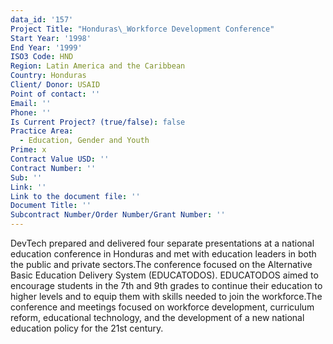 ```yaml
---
data_id: '157'
Project Title: "Honduras\_Workforce Development Conference"
Start Year: '1998'
End Year: '1999'
ISO3 Code: HND
Region: Latin America and the Caribbean
Country: Honduras
Client/ Donor: USAID
Point of contact: ''
Email: ''
Phone: ''
Is Current Project? (true/false): false
Practice Area:
  - Education, Gender and Youth
Prime: x
Contract Value USD: ''
Contract Number: ''
Sub: ''
Link: ''
Link to the document file: ''
Document Title: ''
Subcontract Number/Order Number/Grant Number: ''
---
```


DevTech prepared and delivered four separate presentations at a national education conference in Honduras and met with education leaders in both the public and private sectors.The conference focused on the Alternative Basic Education Delivery System (EDUCATODOS). EDUCATODOS aimed to encourage students in the 7th and 9th grades to continue their education to higher levels and to equip them with skills needed to join the workforce.The conference and meetings focused on workforce development, curriculum reform, educational technology, and the development of a new national education policy for the 21st century.